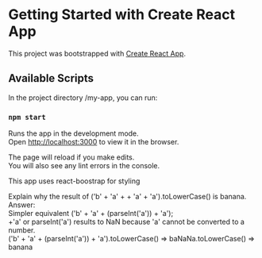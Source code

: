# Getting Started with Create React App

This project was bootstrapped with [Create React App](https://github.com/facebook/create-react-app).

## Available Scripts

In the project directory /my-app, you can run:

### `npm start`

Runs the app in the development mode.\
Open [http://localhost:3000](http://localhost:3000) to view it in the browser.

The page will reload if you make edits.\
You will also see any lint errors in the console.

This app uses react-boostrap for styling


Explain why the result of ('b' + 'a' + + 'a' + 'a').toLowerCase() is banana. \
Answer: \
Simpler equivalent ('b' + 'a' + (parseInt('a')) + 'a'); \
+'a' or parseInt('a') results to NaN because 'a' cannot be converted to a number. \
('b' + 'a' + (parseInt('a')) + 'a').toLowerCase() => baNaNa.toLowerCase() => banana
